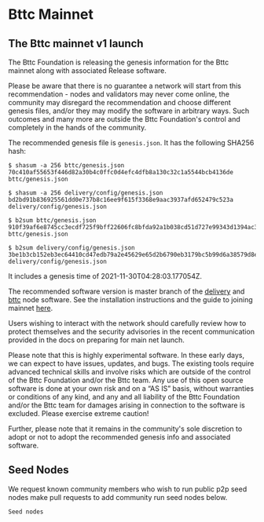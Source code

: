 # Bttc Mainnet

## The Bttc mainnet v1 launch

The Bttc Foundation is releasing the genesis information for the Bttc mainnet along with associated Release software.

Please be aware that there is no guarantee a network will start from this recommendation - nodes and validators may never come online, the community may disregard the recommendation and choose different genesis files, and/or they may modify the software in arbitrary ways. Such outcomes and many more are outside the Bttc Foundation's control and completely in the hands of the community.

The recommended genesis file is `genesis.json`. It has the following SHA256 hash:

```
$ shasum -a 256 bttc/genesis.json 
70c410af55653f446d82a30b4c0ffc0d4efc4dfb8a130c32c1a5544bcb4136de  bttc/genesis.json

$ shasum -a 256 delivery/config/genesis.json
bd2bd91b836925561dd0e737b8c16ee9f615f3368e9aac3937afd652479c523a  delivery/config/genesis.json

$ b2sum bttc/genesis.json 
910f39af6e8745cc3ecdf725f9bff22606fc8bfda92a1b038cd51d727e99343d1394ac376bf8d6a8666fbdf4f941fa530b982c69b93f045bdea6982a278faeae  bttc/genesis.json

$ b2sum delivery/config/genesis.json
3be1b3cb152eb3ec64410cd47edb79a2e45629e65d2b6790eb3179bc5b99d6a38579d8e289ad97158a6231895fa12cccc4fff9966c8429d1c7972e5a7f497456  delivery/config/genesis.json
```

It includes a genesis time of 2021-11-30T04:28:03.177054Z. 

The recommended software version is master branch of the [delivery]() and [bttc]() node software. See the installation instructions and the guide to joining mainnet [here]().

Users wishing to interact with the network should carefully review how to protect themselves and the security advisories in the recent communication provided in the docs on preparing for main net launch.

Please note that this is highly experimental software. In these early days, we can expect to have issues, updates, and bugs. The existing tools require advanced technical skills and involve risks which are outside of the control of the Bttc Foundation and/or the Bttc team. Any use of this open source software is done at your own risk and on a “AS IS” basis, without warranties or conditions of any kind, and any and all liability of the Bttc Foundation and/or the Bttc team for damages arising in connection to the software is excluded. Please exercise extreme caution!

Further, please note that it remains in the community's sole discretion to adopt or not to adopt the recommended genesis info and associated software. 

## Seed Nodes
We request known community members who wish to run public p2p seed nodes make pull requests to add community run seed nodes below.

```
Seed nodes


```

